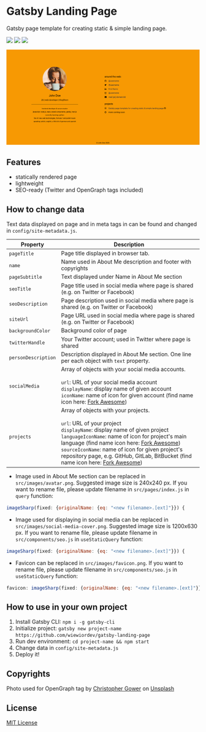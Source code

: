# Gatsby Landing Page
Gatsby page template for creating static &amp; simple landing page.

<span>![](https://img.shields.io/github/package-json/v/wiewiordev/gatsby-landing-page?style=flat-square) ![](https://img.shields.io/github/followers/wiewiordev?label=Follow%20on%20GitHub&style=flat-square) ![](https://img.shields.io/twitter/follow/wiewior_dev?color=blue&label=Follow%20on%20Twitter&style=flat-square)</span>

![](https://raw.githubusercontent.com/wiewiordev/gatsby-landing-page/6c47c4f44cbd3c152ff379770e103501b3af3619/gatsby-page.png)

## Features

- statically rendered page
- lightweight
- SEO-ready (Twitter and OpenGraph tags included)

## How to change data

Text data displayed on page and in meta tags in <head> can be found and changed in `config/site-metadata.js`.

| **Property**        | Description                                                  |
| ------------------- | ------------------------------------------------------------ |
| `pageTitle`         | Page title displayed in browser tab.                         |
| `name`              | Name used in About Me description and footer with copyrights |
| `pageSubtitle`      | Text displayed under Name in About Me section                |
| `seoTitle`          | Page title used in social media where page is shared (e.g. on Twitter or Facebook) |
| `seoDescription`    | Page description used in social media where page is shared (e.g. on Twitter or Facebook) |
| `siteUrl`           | Page URL used in social media where page is shared (e.g. on Twitter or Facebook) |
| `backgroundColor`   | Background color of page                                     |
| `twitterHandle`     | Your Twitter account; used in Twitter where page is shared   |
| `personDescription` | Description displayed in About Me section. One line per each object with `text` property. |
| `socialMedia`       | Array of objects with your social media accounts.<br /><br />`url`: URL of your social media account<br />`displayName`: display name of given account<br />`iconName`: name of icon for given account (find name icon here: [Fork Awesome](https://forkaweso.me/Fork-Awesome/icons/)) |
| `projects`          | Array of objects with your projects.<br /><br />`url`: URL of your project<br />`displayName`: display name of given project<br />`languageIconName`: name of icon for project's main language (find name icon here: [Fork Awesome](https://forkaweso.me/Fork-Awesome/icons/))<br />`sourceIconName`: name of icon for given project's repository page, e.g. GitHub, GitLab, BitBucket (find name icon here: [Fork Awesome](https://forkaweso.me/Fork-Awesome/icons/)) |

- Image used in About Me section can be replaced in `src/images/avatar.png`. Suggested image size is 240x240 px. If you want to rename file, please update filename in `src/pages/index.js` in `query` function:

```javascript
imageSharp(fixed: {originalName: {eq: "<new filename>.[ext]"}}) {
```

- Image used for displaying in social media can be replaced in `src/images/social-media-cover.png`. Suggested image size is 1200x630 px. If you want to rename file, please update filename in `src/components/seo.js` in `useStaticQuery` function:

```javascript
imageSharp(fixed: {originalName: {eq: "<new filename>.[ext]"}}) {
```

- Favicon can be replaced in `src/images/favicon.png`. If you want to rename file, please update filename in `src/components/seo.js` in `useStaticQuery` function:

```javascript
favicon: imageSharp(fixed: {originalName: {eq: "<new filename>.[ext]"}}) {
```

## How to use in your own project

1. Install Gatsby CLI: `npm i -g gatsby-cli`
2. Initialize project: `gatsby new project-name https://github.com/wiewiordev/gatsby-landing-page`
3. Run dev environment: `cd project-name && npm start`
4. Change data in `config/site-metadata.js`
5. Deploy it!

## Copyrights

<span>Photo used for OpenGraph tag by <a href="https://unsplash.com/@cgower?utm_source=unsplash&amp;utm_medium=referral&amp;utm_content=creditCopyText">Christopher Gower</a> on <a href="https://unsplash.com/s/photos/web-development?utm_source=unsplash&amp;utm_medium=referral&amp;utm_content=creditCopyText">Unsplash</a></span>

## License

[MIT License](LICENSE)

